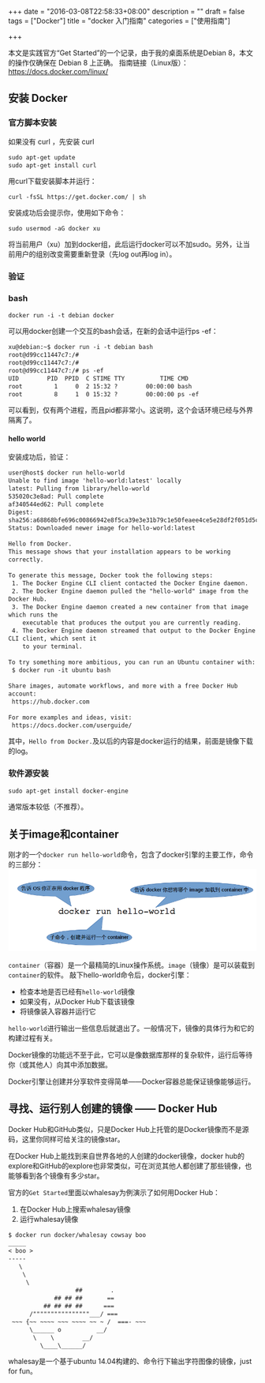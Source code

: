 +++
date = "2016-03-08T22:58:33+08:00"
description = ""
draft = false
tags = ["Docker"]
title = "docker 入门指南"
categories = ["使用指南"]

+++

本文是实践官方“Get Started”的一个记录，由于我的桌面系统是Debian 8，本文的操作仅确保在 Debian 8 上正确。
指南链接（Linux版）： https://docs.docker.com/linux/


## 安装 Docker

### 官方脚本安装

如果没有 curl ，先安装 curl
```
sudo apt-get update
sudo apt-get install curl
```

用curl下载安装脚本并运行：
```
curl -fsSL https://get.docker.com/ | sh
```
安装成功后会提示你，使用如下命令：
```
sudo usermod -aG docker xu
```
将当前用户（xu）加到docker组，此后运行docker可以不加sudo。另外，让当前用户的组别改变需要重新登录（先log out再log in）。

### 验证

### bash
```
docker run -i -t debian docker
```
可以用docker创建一个交互的bash会话，在新的会话中运行ps -ef：
```
xu@debian:~$ docker run -i -t debian bash
root@d99cc11447c7:/#
root@d99cc11447c7:/#
root@d99cc11447c7:/# ps -ef
UID        PID  PPID  C STIME TTY          TIME CMD
root         1     0  2 15:32 ?        00:00:00 bash
root         8     1  0 15:32 ?        00:00:00 ps -ef
```
可以看到，仅有两个进程，而且pid都非常小。这说明，这个会话环境已经与外界隔离了。

<!--more-->

#### hello world
安装成功后，验证：
```
user@host$ docker run hello-world
Unable to find image 'hello-world:latest' locally
latest: Pulling from library/hello-world
535020c3e8ad: Pull complete
af340544ed62: Pull complete
Digest: sha256:a68868bfe696c00866942e8f5ca39e3e31b79c1e50feaee4ce5e28df2f051d5c
Status: Downloaded newer image for hello-world:latest

Hello from Docker.
This message shows that your installation appears to be working correctly.

To generate this message, Docker took the following steps:
 1. The Docker Engine CLI client contacted the Docker Engine daemon.
 2. The Docker Engine daemon pulled the "hello-world" image from the Docker Hub.
 3. The Docker Engine daemon created a new container from that image which runs the
    executable that produces the output you are currently reading.
 4. The Docker Engine daemon streamed that output to the Docker Engine CLI client, which sent it
    to your terminal.

To try something more ambitious, you can run an Ubuntu container with:
 $ docker run -it ubuntu bash

Share images, automate workflows, and more with a free Docker Hub account:
 https://hub.docker.com

For more examples and ideas, visit:
 https://docs.docker.com/userguide/
```
其中，`Hello from Docker.`及以后的内容是docker运行的结果，前面是镜像下载的log。


### 软件源安装
```
sudo apt-get install docker-engine
```
通常版本较低（不推荐）。

## 关于image和container
刚才的一个`docker run hello-world`命令，包含了docker引擎的主要工作，命令的三部分：
![docker command structure](/post/2016/docker-cmd-struct.png)

`container`（容器）是一个最精简的Linux操作系统。`image`（镜像）是可以装载到`container`的软件。
敲下hello-world命令后，docker引擎：
* 检查本地是否已经有`hello-world`镜像
* 如果没有，从Docker Hub下载该镜像
* 将镜像装入容器并运行它

`hello-world`进行输出一些信息后就退出了。一般情况下，镜像的具体行为和它的构建过程有关。

Docker镜像的功能远不至于此，它可以是像数据库那样的复杂软件，运行后等待你（或其他人）向其中添加数据。

Docker引擎让创建并分享软件变得简单——Docker容器总能保证镜像能够运行。


## 寻找、运行别人创建的镜像 —— Docker Hub
Docker Hub和GitHub类似，只是Docker Hub上托管的是Docker镜像而不是源码，这里你同样可给关注的镜像star。

在Docker Hub上能找到来自世界各地的人创建的docker镜像，docker hub的explore和GitHub的explore也非常类似，可在浏览其他人都创建了那些镜像，也能够看到各个镜像有多少star。

官方的`Get Started`里面以whalesay为例演示了如何用Docker Hub：
1. 在Docker Hub上搜索whalesay镜像
2. 运行whalesay镜像
```
$ docker run docker/whalesay cowsay boo
_____
< boo >
-----
   \
    \
     \
                   ##        .
             ## ## ##       ==
          ## ## ## ##      ===
      /""""""""""""""""___/ ===
 ~~~ {~~ ~~~~ ~~~ ~~~~ ~~ ~ /  ===- ~~~
      \______ o          __/
       \    \        __/
         \____\______/
```
whalesay是一个基于ubuntu 14.04构建的、命令行下输出字符图像的镜像，just for fun。
